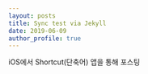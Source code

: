 ```yaml
---
layout: posts
title: Sync test via Jekyll
date: 2019-06-09
author_profile: true
---
```


iOS에서 Shortcut(단축어) 앱을 통해 포스팅
